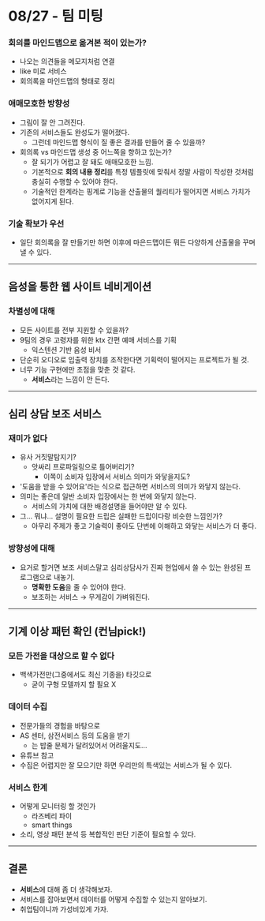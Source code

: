 # 08/27 - 팀 미팅
### 회의를 마인드맵으로 옮겨본 적이 있는가?

- 나오는 의견들을 메모지처럼 연결
- like 미로 서비스
- 회의록을 마인드맵의 형태로 정리

### 애매모호한 방향성
- 그림이 잘 안 그려진다.
- 기존의 서비스들도 완성도가 떨어졌다.
    - 그런데 마인드맵 형식이 질 좋은 결과를 만들어 줄 수 있을까?
- 회의록 vs 마인드맵 생성 중 어느쪽을 향하고 있는가?
    - 잘 되기가 어렵고 잘 돼도 애매모호한 느낌.
    - 기본적으로 **회의 내용 정리**를 특정 템플릿에 맞춰서 정말 사람이 작성한 것처럼 충실히 수행할 수 있어야 한다.
    - 기술적인 한계라는 핑계로 기능을 산출물의 퀄리티가 떨어지면 서비스 가치가 없어지게 된다.

### 기술 확보가 우선
- 일단 회의록을 잘 만들기만 하면 이후에 마은드맵이든 뭐든 다양하게 산출물을 꾸며낼 수 있다.

---

## 음성을 통한 웹 사이트 네비게이션
### 차별성에 대해
- 모든 사이트를 전부 지원할 수 있을까?
- 9팀의 경우 고령자를 위한 ktx 간편 예매 서비스를 기획
    - 익스텐션 기반 음성 비서
- 단순히 오디오로 입출력 장치를 조작한다면 기획력이 떨어지는 프로젝트가 될 것.
- 너무 기능 구현에만 초점을 맞춘 것 같다.
    - **서비스**라는 느낌이 안 든다.

---

## 심리 상담 보조 서비스
### 재미가 없다
- 유사 거짓말탐지기?
    - 앗싸리 프로파일링으로 틀어버리기?
        - 이쪽이 소비자 입장에서 서비스 의미가 와닿을지도?
- '도움을 받을 수 있어요'라는 식으로 접근하면 서비스의 의미가 와닿지 않는다.
- 의미는 좋은데 일반 소비자 입장에서는 한 번에 와닿지 않는다.
    - 서비스의 가치에 대한 배경설명을 들어야만 알 수 있다.
- 그… 뭐냐… 설명이 필요한 드립은 실패한 드립이다랑 비슷한 느낌인가?
    - 아무리 주제가 좋고 기술력이 좋아도 단번에 이해하고 와닿는 서비스가 더 좋다.

### 방향성에 대해

- 요거로 할거면 보조 서비스말고 심리상담사가 진짜 현업에서 쓸 수 있는 완성된 프로그램으로 내놓기.
    - **명확한 도움**을 줄 수 있어야 한다.
    - 보조하는 서비스 → 무게감이 가벼워진다.

---

## 기계 이상 패턴 확인 (컨님pick!)

### 모든 가전을 대상으로 할 수 없다

- 백색가전만(그중에서도 최신 기종을) 타깃으로
    - 굳이 구형 모델까지 할 필요 X

### 데이터 수집

- 전문가들의 경험을 바탕으로
- AS 센터, 삼전서비스 등의 도움을 받기
    - 는 밥줄 문제가 달려있어서 어려울지도…
- 유튜브 참고
- 수집은 어렵지만 잘 모으기만 하면 우리만의 특색있는 서비스가 될 수 있다.

### 서비스 한계

- 어떻게 모니터링 할 것인가
    - 라즈베리 파이
    - smart things
- 소리, 영상 패턴 분석 등 복합적인 판단 기준이 필요할 수 있다.

---

## 결론

- **서비스**에 대해 좀 더 생각해보자.
- 서비스를 잡아보면서 데이터를 어떻게 수집할 수 있는지 알아보기.
- 취업팀이니까 가성비있게 가자.